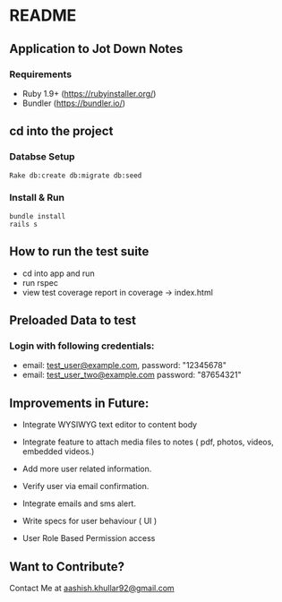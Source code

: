 # README



## Application to Jot Down Notes

### Requirements
* Ruby 1.9+ (https://rubyinstaller.org/)
* Bundler (https://bundler.io/)


## cd into the project 

### Databse Setup 

```
Rake db:create db:migrate db:seed
```


### Install & Run

```
bundle install
rails s
```




## How to run the test suite

* cd into app and run 
* run rspec
* view test coverage report in coverage -> index.html

## Preloaded Data to test

### Login with following credentials: 

* email: test_user@example.com, password: "12345678"
* email: test_user_two@example.com password: "87654321"



## Improvements in Future:

* Integrate WYSIWYG text editor to content body

* Integrate feature to attach media  files to notes ( pdf, photos, videos, embedded videos.)

* Add more user related information.

* Verify user via email confirmation.

* Integrate emails and sms alert.

* Write specs for user behaviour ( UI )

* User Role Based Permission access




## Want to Contribute?

Contact Me at aashish.khullar92@gmail.com
